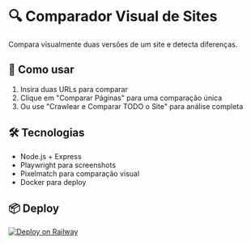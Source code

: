 # 🔍 Comparador Visual de Sites

Compara visualmente duas versões de um site e detecta diferenças.

## 🚀 Como usar

1. Insira duas URLs para comparar
2. Clique em "Comparar Páginas" para uma comparação única
3. Ou use "Crawlear e Comparar TODO o Site" para análise completa

## 🛠️ Tecnologias

- Node.js + Express
- Playwright para screenshots  
- Pixelmatch para comparação visual
- Docker para deploy

## 📦 Deploy

[![Deploy on Railway]([https://railway.app/button.svg)](https://railway.app/template/whatever](https://comparador-sites-production.up.railway.app/))
